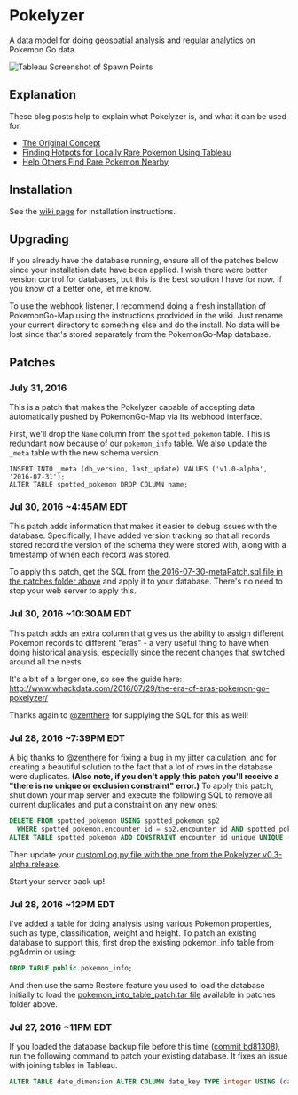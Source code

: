 # Pokelyzer

A data model for doing geospatial analysis and regular analytics on Pokemon Go data.

![Tableau Screenshot of Spawn Points](http://i.imgur.com/xRY8bLn.png)

## Explanation

These blog posts help to explain what Pokelyzer is, and what it can be used for.

 - [The Original Concept](http://www.whackdata.com/2016/07/25/tool-for-analyzing-mapping-pokemon-go/)
 - [Finding Hotpots for Locally Rare Pokemon Using Tableau](http://www.whackdata.com/2016/07/27/finding-locally-rare-pokemon/)
 - [Help Others Find Rare Pokemon Nearby](http://www.whackdata.com/2016/07/29/help-others-find-rare-pokemon-nearby/)

## Installation

See the [wiki page](https://github.com/Brideau/pokelyzer/wiki) for installation instructions. 

## Upgrading

If you already have the database running, ensure all of the patches below since your installation date have been applied. I wish there were better version control for databases, but this is the best solution I have for now. If you know of a better one, let me know.

To use the webhook listener, I recommend doing a fresh installation of PokemonGo-Map using the instructions prodvided in the wiki. Just rename your current directory to something else and do the install. No data will be lost since that's stored separately from the PokemonGo-Map database.

## Patches

### July 31, 2016

This is a patch that makes the Pokelyzer capable of accepting data automatically pushed by PokemonGo-Map via its webhood interface.

First, we'll drop the `Name` column from the `spotted_pokemon` table. This is redundant now because of our `pokemon_info` table. We also update the `_meta` table with the new schema version.

```
INSERT INTO _meta (db_version, last_update) VALUES ('v1.0-alpha', '2016-07-31');
ALTER TABLE spotted_pokemon DROP COLUMN name;
```


### Jul 30, 2016 ~4:45AM EDT

This patch adds information that makes it easier to debug issues with the database. Specifically, I have added version tracking so that all records stored record the version of the schema they were stored with, along with a timestamp of when each record was stored.

To apply this patch, get the SQL from [the 2016-07-30-metaPatch.sql file in the patches folder above](https://github.com/Brideau/pokelyzer/blob/master/patches/2016-07-30-metaPatch.sql) and apply it to your database. There's no need to stop your web server to apply this.

### Jul 30, 2016 ~10:30AM EDT

This patch adds an extra column that gives us the ability to assign different Pokemon records to different "eras" - a very useful thing to have when doing historical analysis, especially since the recent changes that switched around all the nests.

It's a bit of a longer one, so see the guide here: <http://www.whackdata.com/2016/07/29/the-era-of-eras-pokemon-go-pokelyzer/>

Thanks again to [@zenthere](https://twitter.com/zenthere) for supplying the SQL for this as well!

### Jul 28, 2016 ~7:39PM EDT

A big thanks to [@zenthere](https://twitter.com/zenthere) for fixing a bug in my jitter calculation, and for creating a beautiful solution to the fact that a lot of rows in the database were duplicates. **(Also note, if you don't apply this patch you'll receive a "there is no unique or exclusion constraint" error.)** To apply this patch, shut down your map server and execute the following SQL to remove all current duplicates and put a constraint on any new ones:

```sql
DELETE FROM spotted_pokemon USING spotted_pokemon sp2
  WHERE spotted_pokemon.encounter_id = sp2.encounter_id AND spotted_pokemon.id > sp2.id;
ALTER TABLE spotted_pokemon ADD CONSTRAINT encounter_id_unique UNIQUE (encounter_id);
```

Then update your [customLog.py file with the one from the Pokelyzer v0.3-alpha release](https://github.com/Brideau/pokelyzer/blob/v0.3-alpha/sample_customLog.py).

Start your server back up!

### Jul 28, 2016 ~12PM EDT

I've added a table for doing analysis using various Pokemon properties, such as type, classification, weight and height. To patch an existing database to support this, first drop the existing pokemon_info table from pgAdmin or using:

```sql
DROP TABLE public.pokemon_info;
```

And then use the same Restore feature you used to load the database initially to load the [pokemon_into_table_patch.tar file](https://github.com/Brideau/pokelyzer/raw/master/patches/pokemon_info_table_patch.tar) available in patches folder above.

### Jul 27, 2016 ~11PM EDT

If you loaded the database backup file before this time ([commit bd81308](https://github.com/Brideau/pokelyzer/commit/bd813085e0ce5518ae55e33dcc87241b710fb215)), run the following command to patch your existing database. It fixes an issue with joining tables in Tableau.

```sql
ALTER TABLE date_dimension ALTER COLUMN date_key TYPE integer USING (date_key::integer);
```
